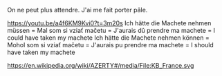 On ne peut plus attendre.
J'ai me fait porter pâle.

https://youtu.be/a4f6KM9Kvi0?t=3m20s
Ich hätte die Machete nehmen müssen = Mal som si vziať mačetu   = J'aurais dû prendre ma machete = I could have taken my machete
Ich hätte die Machete nehmen können = Mohol som si vziať mačetu = J'aurais pu prendre ma machete = I should have taken my machete

https://en.wikipedia.org/wiki/AZERTY#/media/File:KB_France.svg
